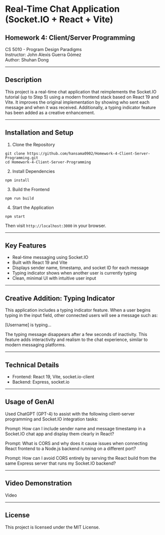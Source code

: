 # Real-Time Chat Application (Socket.IO + React + Vite)

## Homework 4: Client/Server Programming

CS 5010 - Program Design Paradigms  
Instructor: John Alexis Guerra Gómez  
Author: Shuhan Dong

---

## Description

This project is a real-time chat application that reimplements the Socket.IO tutorial (up to Step 5) using a modern frontend stack based on React 19 and Vite. It improves the original implementation by showing who sent each message and when it was received. Additionally, a typing indicator feature has been added as a creative enhancement.

---

## Installation and Setup

1. Clone the Repository

```
git clone https://github.com/hansama0902/Homework-4-Client-Server-Programming.git
cd Homework-4-Client-Server-Programming
```

2. Install Dependencies

```
npm install
```

3. Build the Frontend

```
npm run build
```

4. Start the Application

```
npm start
```

Then visit `http://localhost:3000` in your browser.

---

## Key Features

- Real-time messaging using Socket.IO
- Built with React 19 and Vite
- Displays sender name, timestamp, and socket ID for each message
- Typing indicator shows when another user is currently typing
- Clean, minimal UI with intuitive user input

---

## Creative Addition: Typing Indicator

This application includes a typing indicator feature. When a user begins typing in the input field, other connected users will see a message such as:

[Username] is typing...

The typing message disappears after a few seconds of inactivity. This feature adds interactivity and realism to the chat experience, similar to modern messaging platforms.

---

## Technical Details

- Frontend: React 19, Vite, socket.io-client
- Backend: Express, socket.io

---

## Usage of GenAI

Used ChatGPT (GPT-4) to assist with the following client-server programming and Socket.IO integration tasks:

Prompt: How can I include sender name and message timestamp in a Socket.IO chat app and display them clearly in React?

Prompt: What is CORS and why does it cause issues when connecting React frontend to a Node.js backend running on a different port?

Prompt: How can I avoid CORS entirely by serving the React build from the same Express server that runs my Socket.IO backend?

---

## Video Demonstration

Video

---

## License

This project is licensed under the MIT License.
